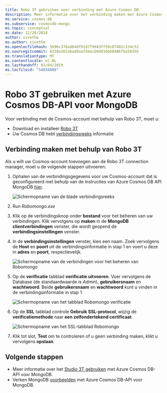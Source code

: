 ```yaml
---
title: Robo 3T gebruiken voor verbinding met Azure Cosmos DB
description: Meer informatie over het verbinding maken met Azure Cosmos DB met behulp van Robo 3T en Azure Cosmos DB-API voor MongoDB
ms.service: cosmos-db
ms.subservice: cosmosdb-mongo
ms.topic: conceptual
ms.date: 12/26/2018
author: sivethe
ms.author: sivethe
ms.openlocfilehash: 5696c376ad64df01d7f9d43ff59c87402c334c52
ms.sourcegitcommit: 8330a262abaddaafd4acb04016b68486fba5835b
ms.translationtype: MT
ms.contentlocale: nl-NL
ms.lasthandoff: 01/04/2019
ms.locfileid: "54034808"
---
```

# <a name="use-robo-3t-with-azure-cosmos-dbs-api-for-mongodb"></a>Robo 3T gebruiken met Azure Cosmos DB-API voor MongoDB

Voor verbinding met de Cosmos-account met behulp van Robo 3T, moet u:

* Download en installeer [Robo 3T](https://robomongo.org/)
* Uw Cosmos DB hebt [verbindingsreeks](connect-mongodb-account.md) informatie

## <a name="connect-using-robo-3t"></a>Verbinding maken met behulp van Robo 3T
Als u wilt uw Cosmos-account toevoegen aan de Robo 3T connection manager, moet u de volgende stappen uitvoeren:

1. Ophalen van de verbindingsgegevens voor uw Cosmos-account dat is geconfigureerd met behulp van de instructies van Azure Cosmos DB API MongoDB [hier](connect-mongodb-account.md).

    ![Schermopname van de blade verbindingsreeks](./media/mongodb-robomongo/connectionstringblade.png)
2. Run *Robomongo.exe*

3. Klik op de verbindingsknop onder **bestand** voor het beheren van uw verbindingen. Klik vervolgens op **maken** in de **MongoDB clientverbindingen** venster, die wordt geopend de **verbindingsinstellingen** venster.

4. In de **verbindingsinstellingen** venster, kies een naam. Zoek vervolgens de **Host** en **poort** uit de verbindingsinformatie in stap 1 en voert u deze in **adres** en **poort**, respectievelijk.

    ![Schermopname van de verbindingen voor het beheren van Robomongo](./media/mongodb-robomongo/manageconnections.png)
5. Op de **verificatie** tabblad **verificatie uitvoeren**. Voer vervolgens de Database (de standaardwaarde is *Admin*), **gebruikersnaam** en **wachtwoord**.
Beide **gebruikersnaam** en **wachtwoord** kunt u vinden in de verbindingsinformatie in stap 1.

    ![Schermopname van het tabblad Robomongo verificatie](./media/mongodb-robomongo/authentication.png)
6. Op de **SSL** tabblad controle **Gebruik SSL-protocol**, wijzig de **verificatiemethode** naar **een zelfondertekend certificaat**.

    ![Schermopname van het SSL-tabblad Robomongo](./media/mongodb-robomongo/SSL.png)
7. Klik tot slot, **Test** om te controleren of u geen verbinding maken, klikt u vervolgens **opslaan**.

## <a name="next-steps"></a>Volgende stappen

- Meer informatie over het [Studio 3T gebruiken](mongodb-mongochef.md) met Azure Cosmos DB-API voor MongoDB.
- Verken MongoDB [voorbeelden](mongodb-samples.md) met Azure Cosmos DB-API voor MongoDB.
